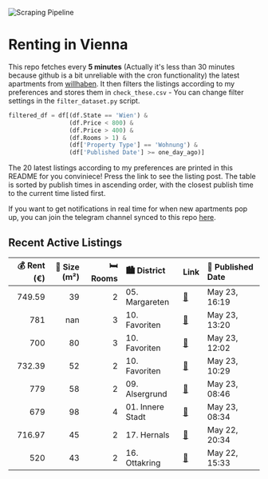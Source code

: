 ![Scraping Pipeline](https://github.com/AthomsG/renting-in-vienna/actions/workflows/run_pipeline.yml/badge.svg)


# Renting in Vienna

This repo fetches every **5 minutes** (Actually it's less than 30 minutes because github is a bit unreliable with the cron functionality) the latest apartments from [willhaben](https://www.willhaben.at/).
It then filters the listings according to my preferences and stores them in `check_these.csv` - You can change filter settings in the `filter_dataset.py` script.

```python
filtered_df = df[(df.State == 'Wien') & 
                 (df.Price < 800) &
                 (df.Price > 400) &
                 (df.Rooms > 1) &
                 (df['Property Type'] == 'Wohnung') &
                 (df['Published Date'] >= one_day_ago)]
```

The 20 latest listings according to my preferences are printed in this README for you conviniece! Press the link to see the listing post.
The table is sorted by publish times in ascending order, with the closest publish time to the current time listed first.

If you want to get notifications in real time for when new apartments pop up, you can join the telegram channel synced to this repo [here](https://t.me/+1HPAYOf5BSsyNTlk).

## Recent Active Listings

|   💰 Rent (€) |   📏 Size (m²) |   🛏️ Rooms | 🏙️ District      | Link                                                                                                                                                                                  | 📅 Published Date   |
|-------------:|--------------:|-----------:|:-----------------|:--------------------------------------------------------------------------------------------------------------------------------------------------------------------------------------|:-------------------|
|       749.59 |            39 |          2 | 05. Margareten   | [🔗](https://www.willhaben.at/iad/immobilien/d/mietwohnungen/wien/wien-1050-margareten/wundersch%C3%B6ne-2-zimmer-wohnung-in-top-lage---1050-wien-2035304429/)                         | May 23, 16:19      |
|       781    |           nan |          3 | 10. Favoriten    | [🔗](https://www.willhaben.at/iad/immobilien/d/mietwohnungen/wien/wien-1100-favoriten/mitten-im-10ten---zentral-und-ruhig-gelegen-1570323177/)                                         | May 23, 13:20      |
|       700    |            80 |          3 | 10. Favoriten    | [🔗](https://www.willhaben.at/iad/immobilien/d/mietwohnungen/wien/wien-1100-favoriten/wiener-wohnen-direktvergabe-%2831.05.2024%29-1581085253/)                                        | May 23, 12:02      |
|       732.39 |            52 |          2 | 10. Favoriten    | [🔗](https://www.willhaben.at/iad/immobilien/d/mietwohnungen/wien/wien-1100-favoriten/charmante-vollsanierte-2-zimmer-wohnung-in-1100-wien---ideal-zum-wohlf%C3%BChlen%21-1607341800/) | May 23, 10:29      |
|       779    |            58 |          2 | 09. Alsergrund   | [🔗](https://www.willhaben.at/iad/immobilien/d/mietwohnungen/wien/wien-1090-alsergrund/provisionsfrei-&-unbefristet%21-ruhige-wohnung-in-zentraler-lage-1470556842/)                   | May 23, 08:46      |
|       679    |            98 |          4 | 01. Innere Stadt | [🔗](https://www.willhaben.at/iad/immobilien/d/mietwohnungen/wien/wien-1010-innere-stadt/zentraler-geht%27s-nicht:-wg-zimmer-im-1.-bezirk---stephansplatz-ums-eck-1484366376/)         | May 23, 08:34      |
|       716.97 |            45 |          2 | 17. Hernals      | [🔗](https://www.willhaben.at/iad/immobilien/d/mietwohnungen/wien/wien-1170-hernals/moderne-2-zimmer-wohnung-im-17.%21-1315839104/)                                                    | May 22, 20:34      |
|       520    |            43 |          2 | 16. Ottakring    | [🔗](https://www.willhaben.at/iad/immobilien/d/mietwohnungen/wien/wien-1160-ottakring/2-zimmer-wohnung-auf-der-thaliastra%C3%9Fe-1831206262/)                                          | May 22, 15:33      |
